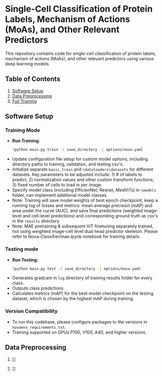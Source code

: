 # Single-Cell Classification of Protein Labels, Mechanism of Actions (MoAs), and Other Relevant Predictors

This repository contains code for single-cell classification of protein labels, mechanism of actions (MoAs), and other relevant predictors using various deep learning models.

## Table of Contents

1. [Software Setup](#software-setup)
2. [Data Preprocessing](#data-preprocessing)
3. [Full Training](#full-training)

## Software Setup

### Training Mode

- **Run Training:**
  ```bash
  !python main.py train -i save_directory -j options/nova.yaml
  ```
- Update configuration file setup for custom model options, including directory paths to training, validation, and testing csv's.
- Initialize separate ```basic_train``` and ```\dataloaders\datasets``` for different datasets. Key parameters to be adjusted include: 1) # of labels to predict, 2) normalization values and other custom transform functions, 3) fixed number of cells to load in per image.
- Specify model class (including EfficienNet, Resnet, MedViTs) in ```\models``` folder, can implement additional model classes.
- Note: Training will save model weights of best epoch checkpoint, keep a running log of losses and metrics: mean average precision (mAP) and area under the curve (AUC), and save final predictions (weighted image-level and cell-level predictions) and corresponding ground truth as csv's in the ```results``` directory.
- Note: MAE pretraining & subsequent ViT finetuning separately trained, not using weighted image-cell level dual head predictor skeleton. Please refer to Nova-Classifier/mae.ipynb notebook for training details.

### Testing mode
- **Run Testing:**
  ```bash
  !python main.py test -i save_directory -j options/nova.yaml
  ```
- Generates gradcam in ```log``` directory of training results folder for every class.
- Outputs class predictions
- Calculates metrics (mAP) for the best model checkpoint on the testing dataset, which is chosen by the highest mAP during training.

### Version Compatibility
* To run this codebase, please configure packages to the versions in ```novaenv_requirements.txt```.
* Training supported on GPUs P100, V100, A40, and higher versions.

## Data Preprocessing

1. []

2. []

